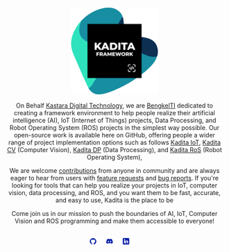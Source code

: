 <!--suppress ALL -->
<p align="center">
  <a href="https://bengkelti.com/kadita-docs">
  <img width="200" src="https://github.com/Kastara-Digital-Technology/assets/raw/main/logo/V2/kaditaColorLogo.png" alt=""></a>
</p>

<div align="center">

On Behalf [Kastara Digital Technology](https://kastaradigital.com),
we are [BengkelTI](https://bengkelti.com) dedicated to creating a framework environment to help people realize their artificial intelligence (AI), IoT (Internet of Things) projects, Data Processing, and Robot Operating System (ROS) projects in the simplest way possible. Our open-source work is available here on GitHub, offering people a wider range of project implementation options such as follows
[Kadita IoT](https://www.bengkelti.com/kadita-docs/kadita-iot/), 
[Kadita CV]() (Computer Vision), 
[Kadita DP]() (Data Processing), and
[Kadita RoS]() (Robot Operating System),

We are welcome [contributions]() from anyone in community
and are always eager to hear from users with [feature requests]()
and [bug reports]().
If you're looking for tools that can help you realize your projects in IoT, computer vision, data processing, and ROS, and you want them to be fast, accurate, and easy to use, Kadita is the place to be

Come join us in our mission to push the boundaries of AI, IoT, Computer Vision and ROS programming and make them accessible to everyone!

<br>

<a href="https://github.com/Kastara-Digital-Technology" style="text-decoration:none;">
    <img src="https://github.com/Kastara-Digital-Technology/assets/raw/main/social/logo-social-github.png" width="3%" alt="" /></a>
    <img src="https://github.com/Kastara-Digital-Technology/assets/raw/main/social/logo-transparent.png" width="3%" alt="" />

<a href="https://bengkelti.com" style="text-decoration:none;">
    <img src="https://github.com/Kastara-Digital-Technology/assets/raw/main/social/logo-social-discord.png" width="3%" alt="" /></a>
    <img src="https://github.com/Kastara-Digital-Technology/assets/raw/main/social/logo-transparent.png" width="3%" alt="" />
  
<a href="https://www.linkedin.com/company/kastara-digital-technology" style="text-decoration:none;">
    <img src="https://github.com/Kastara-Digital-Technology/assets/raw/main/social/logo-social-linkedin.png" width="3%" alt="" /></a>
    <img src="https://github.com/Kastara-Digital-Technology/assets/raw/main/social/logo-transparent.png" width="3%" alt="" />
  
<a href="https://www.youtube.com/channel/UCpoi-ru_XLLI2m8mZPBdpMw" style="text-decoration:none;">
    <img src="https://github.com/ultralytics/assets/raw/main/social/logo-social-youtube.png" width="3%" alt="" /></a>
</div>